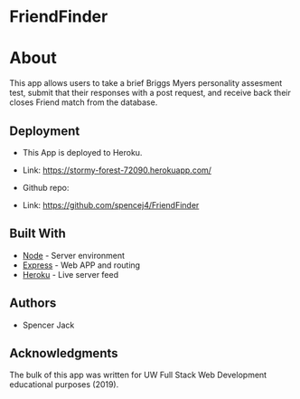 # FriendFinder

# **About**
This app allows users to take a brief Briggs Myers personality assesment test, submit that their responses with a post request, and receive back their closes Friend match from the database.

## Deployment
* This App is deployed to Heroku.
* Link: https://stormy-forest-72090.herokuapp.com/

* Github repo:
* Link: https://github.com/spencej4/FriendFinder

## Built With

* [Node](https://nodejs.org/) - Server environment
* [Express](https://expressjs.com/) - Web APP and routing
* [Heroku](https://www.heroku.com/) - Live server feed

## Authors

* Spencer Jack

## Acknowledgments

The bulk of this app was written for UW Full Stack Web Development educational purposes (2019).
